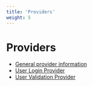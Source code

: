 ```yaml
---
title: 'Providers'
weight: 5
---
```


# Providers

- [General provider information](/providers/providers)
- [User Login Provider](/providers/userloginprovider)
- [User Validation Provider](/providers/uservalidationprovider)
